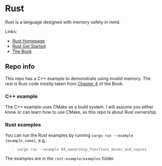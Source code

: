 # Rust

Rust is a language designed with memory safety in mind.

Links:
* [Rust Homepage](https://www.rust-lang.org/)
* [Rust Get Started](https://www.rust-lang.org/learn/get-started)
* [The Book](https://doc.rust-lang.org/book/)

## Repo info

This repo has a C++ example to demonstrate using invalid memory. The rest is Rust code mostly taken from [Chapter 4](https://doc.rust-lang.org/book/ch04-00-understanding-ownership.html) of the Book.

### C++ example

The C++ example uses CMake as a build system. I will assume you either know or can learn how to use CMake, as this repo is about Rust ownership.

### Rust examples

You can run the Rust examples by running `cargo run --example [example_name]`, e.g.:

> `cargo run --example 04_ownership_functions_moves_and_copies`

The examples are in the `rust-example/examples` folder.
